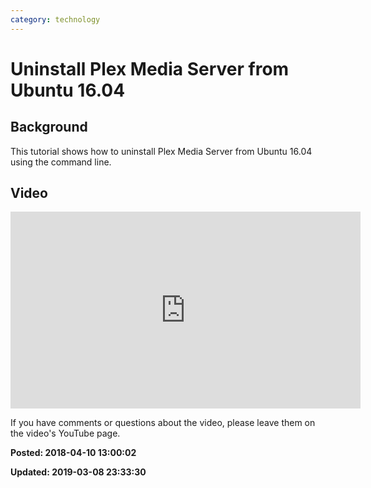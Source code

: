 ```yaml
---
category: technology
---
```

# Uninstall Plex Media Server from Ubuntu 16.04

## Background

This tutorial shows how to uninstall Plex Media Server from Ubuntu 16.04 using the command line. 

## Video

<iframe width="560" height="315" src="https://www.youtube.com/embed/FEatUj8B0XA" frameborder="0" allow="autoplay; encrypted-media" allowfullscreen></iframe>

If you have comments or questions about the video, please leave them on the video's YouTube page.

**Posted: 2018-04-10 13:00:02** 

**Updated: 2019-03-08 23:33:30** 

